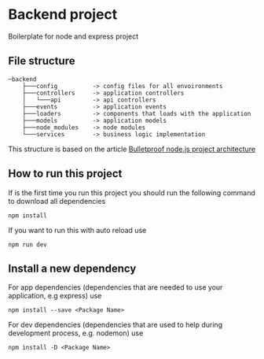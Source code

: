 # Backend project

Boilerplate for node and express project 

## File structure
```
─backend
    ├───config		    -> config files for all envoironments
    ├───controllers	    -> application controllers
    │   └───api		    -> api controllers
    ├───events		    -> application events
    ├───loaders		    -> components that loads with the application 
    ├───models		    -> application models
    ├───node_modules	-> node modules
    └───services	    -> business logic implementation 
```
This structure is based on the article [Bulletproof node.js project architecture](https://dev.to/santypk4/bulletproof-node-js-project-architecture-4epf)

## How to run this project
If is the first time you run this project you should run the following command to download all dependencies
```
npm install
```

If you want to run this with auto reload use
```
npm run dev
```

## Install a new dependency
For app dependencies (dependencies that are needed to use your application, e.g express) use
```
npm install --save <Package Name>
```
For dev dependencies (dependencies that are used to help during development process, e.g. nodemon) use
```
npm install -D <Package Name>
```
